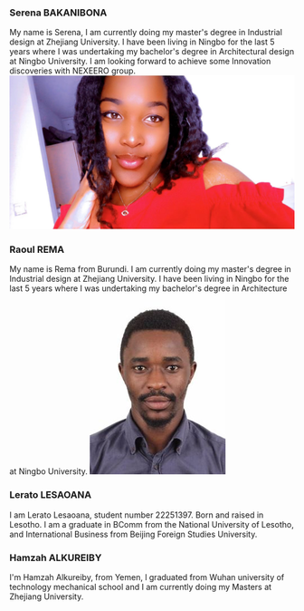 ### Serena BAKANIBONA
My name is Serena, I am currently doing my master's degree in Industrial design at Zhejiang University. I have been living in Ningbo for the last 5 years where I was undertaking my bachelor's degree in Architectural design at Ningbo University.  I am looking forward to achieve some Innovation discoveries with NEXEERO group.
![](../../IMAGE/WeChat%20Image_20220929225634.jpg)

### Raoul REMA
My name is Rema from Burundi. I am currently doing my master's degree in Industrial design at Zhejiang University. I have been living in Ningbo for the last 5 years where I was undertaking my bachelor's degree in Architecture at Ningbo University. 
![](../../IMAGE/Rema%20Raoul%20Jospin%20Passport%20Picture.jpg)

### Lerato LESAOANA
I am Lerato Lesaoana, student number 22251397. Born and raised in Lesotho. I am a graduate in BComm from the National University of Lesotho, and International Business from Beijing Foreign Studies University.

### Hamzah ALKUREIBY
I'm Hamzah Alkureiby, from Yemen, l graduated from Wuhan university of technology mechanical school and I am currently doing my Masters at Zhejiang University. 